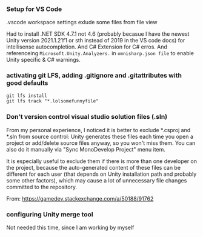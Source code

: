 ### Setup for VS Code

.vscode workspace settings exlude some files from file view

Had to install .NET SDK 4.7.1 not 4.6 (probably becasue I have the newest Unity version 2021.1.21f1 or sth instead of 2019 in the VS code docs)
for intellisense autocompletion. And C# Extension for C# erros. And referenceing `Microsoft.Unity.Analyzers.` in `omnisharp.json file` to enable Unity specific & C# warnings.

### activating git LFS, adding .gitignore and .gitattributes with good defaults

```ps
git lfs install
git lfs track "*.lolsomefunnyfile"
```


### Don't version control visual studio solution files (.sln)

From my personal experience, I noticed it is better to exclude *.csproj and *.sln from source control: Unity generates these files each time you open a project or add/delete source files anyway, so you won't miss them. You can also do it manually via "Sync MonoDevelop Project" menu item.

It is especially useful to exclude them if there is more than one developer on the project, because the auto-generated content of these files can be different for each user (that depends on Unity installation path and probably some other factors), which may cause a lot of unnecessary file changes committed to the repository.

From: https://gamedev.stackexchange.com/a/50188/91762

### configuring Unity merge tool

Not needed this time, since I am working by myself